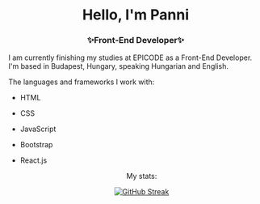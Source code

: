 <h1 align="center">Hello, I'm Panni</h1>
<h3 align="center">✨Front-End Developer✨</h3>

 I am currently finishing my studies at EPICODE as a Front-End Developer. I'm based in Budapest, Hungary, speaking Hungarian and English.
  
 The languages and frameworks I work with:
  
  - HTML
  - CSS
  - JavaScript
  - Bootstrap
  - React.js
  
  

    <p align="center">My stats:</p>




    <div align="center">
    
    
    [![GitHub Streak](https://streak-stats.demolab.com?user=Viserya11&theme=onedark_duo&border_radius=1.9)](https://git.io/streak-stats) 
    
    
    </div>
    
